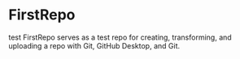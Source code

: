# FirstRepo
test
FirstRepo serves as a test repo for creating, transforming, and uploading a repo with Git, GitHub Desktop, and Git.
